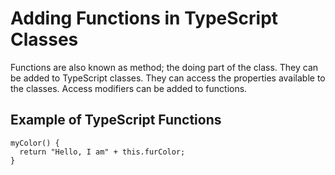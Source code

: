 # Adding Functions in TypeScript Classes

Functions are also known as method; the doing part of the class. They can be added to TypeScript classes. They can access the properties available to the classes. Access modifiers can be added to functions.

## Example of TypeScript Functions

```JS
myColor() {
  return "Hello, I am" + this.furColor;
}
```

